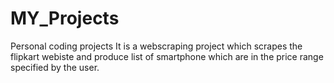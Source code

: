 # MY_Projects
Personal coding projects 
It is a webscraping project which scrapes the flipkart webiste and produce list of smartphone which are in the price range specified by the user.
